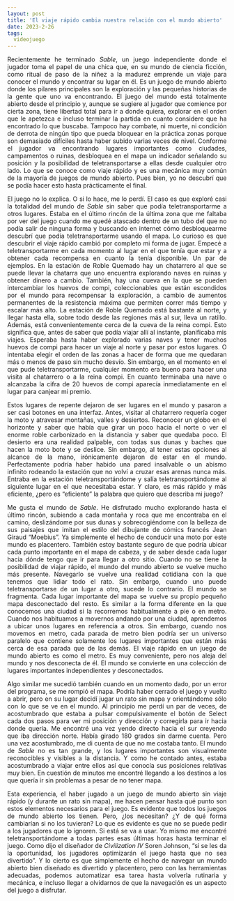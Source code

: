 ```yaml
---
layout: post
title: 'El viaje rápido cambia nuestra relación con el mundo abierto'
date: 2023-2-26
tags:
  videojuego
---
```

<p style='text-align: justify;'>Recientemente he terminado <i>Sable</i>, un juego independiente donde el jugador toma el papel de una chica que, en su mundo de ciencia ficción, como ritual de paso de la niñez a la madurez emprende un viaje para conocer el mundo y encontrar su lugar en él. Es un juego de mundo abierto donde los pilares principales son la exploración y las pequeñas historias de la gente que uno va encontrando. El juego del mundo está totalmente abierto desde el principio y, aunque se sugiere al jugador que comience por cierta zona, tiene libertad total para ir a donde quiera, explorar en el orden que le apetezca e incluso terminar la partida en cuanto considere que ha encontrado lo que buscaba. Tampoco hay combate, ni muerte, ni condición de derrota de ningún tipo que pueda bloquear en la práctica zonas porque son demasiado difíciles hasta haber subido varias veces de nivel. Conforme el jugador va encontrando lugares importantes como ciudades, campamentos o ruinas, desbloquea en el mapa un indicador señalando su posición y la posibilidad de teletransportarse a ellas desde cualquier otro lado. Lo que se conoce como viaje rápido y es una mecánica muy común de la mayoría de juegos de mundo abierto. Pues bien, yo no descubrí que se podía hacer esto hasta prácticamente el final.</p>

<p style='text-align: justify;'>El juego no lo explica. O si lo hace, me lo perdí. El caso es que exploré casi la totalidad del mundo de <i>Sable</i> sin saber que podía teletransportarme a otros lugares. Estaba en el último rincón de la última zona que me faltaba por ver del juego cuando me quedé atascado dentro de un tubo del que no podía salir de ninguna forma y buscando en internet cómo desbloquearme descubrí que podía teletransportarme usando el mapa. Lo curioso es que descubrir el viaje rápido cambió por completo mi forma de jugar. Empecé a teletransportarme en cada momento al lugar en el que tenía que estar y a obtener cada recompensa en cuanto la tenía disponible. Un par de ejemplos. En la estación de Roble Quemado hay un chatarrero al que se puede llevar la chatarra que uno encuentra explorando naves en ruinas y obtener dinero a cambio. También, hay una cueva en la que se pueden intercambiar los huevos de compi, coleccionables que están escondidos por el mundo para recompensar la exploración, a cambio de aumentos permanentes de la resistencia máxima que permiten correr más tiempo y escalar más alto. La estación de Roble Quemado está bastante al norte, y llegar hasta ella, sobre todo desde las regiones más al sur, lleva un ratillo. Además, está convenientemente cerca de la cueva de la reina compi. Esto significa que, antes de saber que podía viajar allí al instante, planificaba mis viajes. Esperaba hasta haber explorado varias naves y tener muchos huevos de compi para hacer un viaje al norte y pasar por estos lugares. O intentaba elegir el orden de las zonas a hacer de forma que me quedaran más o menos de paso sin mucho desvío. Sin embargo, en el momento en el que pude teletransportarme, cualquier momento era bueno para hacer una visita al chatarrero o a la reina compi. En cuanto terminaba una nave o alcanzaba la cifra de 20 huevos de compi aparecía inmediatamente en el lugar para canjear mi premio.</p>

<p style='text-align: justify;'>Estos lugares de repente dejaron de ser lugares en el mundo y pasaron a ser casi botones en una interfaz. Antes, visitar al chatarrero requería coger la moto y atravesar montañas, valles y desiertos. Reconocer un globo en el horizonte y saber que había que girar un poco hacia el norte o ver el enorme roble carbonizado en la distancia y saber que quedaba poco. El desierto era una realidad palpable, con todas sus dunas y baches que hacen la moto bote y se deslice. Sin embargo, al tener estas opciones al alcance de la mano, irónicamente dejaron de estar en el mundo. Perfectamente podría haber habido una pared insalvable o un abismo infinito rodeando la estación que no volví a cruzar esas arenas nunca más. Entraba en la estación teletransportándome y salía teletransportándome al siguiente lugar en el que necesitaba estar. Y claro, es más rápido y más eficiente, ¿pero es “eficiente” la palabra que quiero que describa mi juego?</p>

<p style='text-align: justify;'>Me gusta el mundo de <i>Sable</i>. He disfrutado mucho explorando hasta el último rincón, subiendo a cada montaña y roca que me encontraba en el camino, deslizándome por sus dunas y sobrecogiéndome con la belleza de sus paisajes que imitan el estilo del dibujante de cómics francés Jean Giraud “Moebius”. Ya simplemente el hecho de conducir una moto por este mundo es placentero. También estoy bastante seguro de que podría ubicar cada punto importante en el mapa de cabeza, y de saber desde cada lugar hacia dónde tengo que ir para llegar a otro sitio. Cuando no se tiene la posibilidad de viajar rápido, el mundo del mundo abierto se vuelve mucho más presente. Navegarlo se vuelve una realidad cotidiana con la que tenemos que lidiar todo el rato. Sin embargo, cuando uno puede teletransportarse de un lugar a otro, sucede lo contrario. El mundo se fragmenta. Cada lugar importante del mapa se vuelve su propio pequeño mapa desconectado del resto. Es similar a la forma diferente en la que conocemos una ciudad si la recorremos habitualmente a pie o en metro. Cuando nos habituamos a movernos andando por una ciudad, aprendemos a ubicar unos lugares en referencia a otros. Sin embargo, cuando nos movemos en metro, cada parada de metro bien podría ser un universo paralelo que contiene solamente los lugares importantes que están más cerca de esa parada que de las demás. El viaje rápido en un juego de mundo abierto es como el metro. Es muy conveniente, pero nos aleja del mundo y nos desconecta de él. El mundo se convierte en una colección de lugares importantes independientes y desconectados.</p>

<p style='text-align: justify;'>Algo similar me sucedió también cuando en un momento dado, por un error del programa, se me rompió el mapa. Podría haber cerrado el juego y vuelto a abrir, pero en su lugar decidí jugar un rato sin mapa y orientándome sólo con lo que se ve en el mundo. Al principio me perdí un par de veces, de acostumbrado que estaba a pulsar compulsivamente el botón de Select cada dos pasos para ver mi posición y dirección y corregirla para ir hacia donde quería. Me encontré una vez yendo directo hacia el sur creyendo que iba dirección norte. Había girado 180 grados sin darme cuenta. Pero una vez acostumbrado, me di cuenta de que no me costaba tanto. El mundo de <i>Sable</i> no es tan grande, y los lugares importantes son visualmente reconocibles y visibles a la distancia. Y como he contado antes, estaba acostumbrado a viajar entre ellos así que conocía sus posiciones relativas muy bien. En cuestión de minutos me encontré llegando a los destinos a los que quería ir sin problemas a pesar de no tener mapa.</p>

<p style='text-align: justify;'>Esta experiencia, el haber jugado a un juego de mundo abierto sin viaje rápido (y durante un rato sin mapa), me hacen pensar hasta qué punto son estos elementos necesarios para el juego. Es evidente que todos los juegos de mundo abierto los tienen. Pero, ¿los necesitan? ¿Y de qué forma cambiarían si no los tuvieran? Lo que es evidente es que no se puede pedir a los jugadores que lo ignoren. Si está se va a usar. Yo mismo me encontré teletransportándome a todas partes esas últimas horas hasta terminar el juego. Como dijo el diseñador de <i>Civilization IV</i> Soren Johnson, “si se les da la oportunidad, los jugadores optimizarán el juego hasta que no sea divertido”. Y lo cierto es que simplemente el hecho de navegar un mundo abierto bien diseñado es divertido y placentero, pero con las herramientas adecuadas, podemos automatizar esa tarea hasta volverla rutinaria y mecánica, e incluso llegar a olvidarnos de que la navegación es un aspecto del juego a disfrutar.</p>
